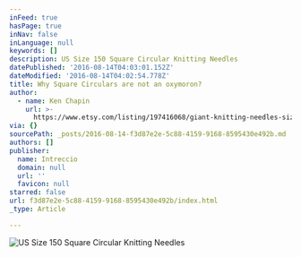 ```yaml
---
inFeed: true
hasPage: true
inNav: false
inLanguage: null
keywords: []
description: US Size 150 Square Circular Knitting Needles
datePublished: '2016-08-14T04:03:01.152Z'
dateModified: '2016-08-14T04:02:54.778Z'
title: Why Square Circulars are not an oxymoron?
author:
  - name: Ken Chapin
    url: >-
      https://www.etsy.com/listing/197416068/giant-knitting-needles-size-175-square?ref=shop_home_active_3
via: {}
sourcePath: _posts/2016-08-14-f3d87e2e-5c88-4159-9168-8595430e492b.md
authors: []
publisher:
  name: Intreccio
  domain: null
  url: ''
  favicon: null
starred: false
url: f3d87e2e-5c88-4159-9168-8595430e492b/index.html
_type: Article

---
```

![US Size 150 Square Circular Knitting Needles](https://the-grid-user-content.s3-us-west-2.amazonaws.com/9cdbce91-24fd-4755-9d9b-4368a959baa8.jpg)